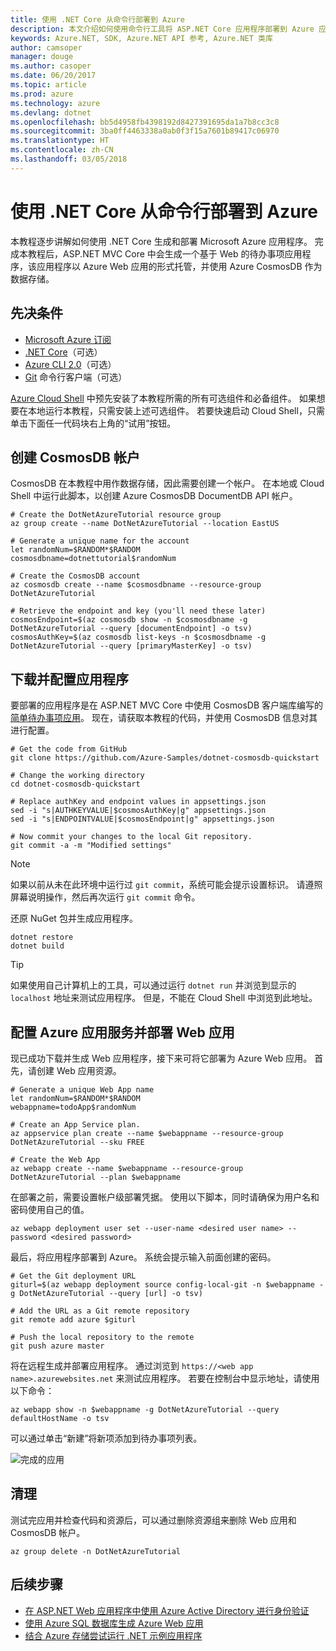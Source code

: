 ```yaml
---
title: 使用 .NET Core 从命令行部署到 Azure
description: 本文介绍如何使用命令行工具将 ASP.NET Core 应用程序部署到 Azure 应用服务。
keywords: Azure.NET, SDK, Azure.NET API 参考, Azure.NET 类库
author: camsoper
manager: douge
ms.author: casoper
ms.date: 06/20/2017
ms.topic: article
ms.prod: azure
ms.technology: azure
ms.devlang: dotnet
ms.openlocfilehash: bb5d4958fb4398192d8427391695da1a7b8cc3c8
ms.sourcegitcommit: 3ba0ff4463338a0ab0f3f15a7601b89417c06970
ms.translationtype: HT
ms.contentlocale: zh-CN
ms.lasthandoff: 03/05/2018
---
```

# <a name="deploy-to-azure-from-the-command-line-with-net-core"></a>使用 .NET Core 从命令行部署到 Azure

本教程逐步讲解如何使用 .NET Core 生成和部署 Microsoft Azure 应用程序。  完成本教程后，ASP.NET MVC Core 中会生成一个基于 Web 的待办事项应用程序，该应用程序以 Azure Web 应用的形式托管，并使用 Azure CosmosDB 作为数据存储。

## <a name="prerequisites"></a>先决条件

* [Microsoft Azure 订阅](https://azure.microsoft.com/free/)
* [.NET Core](https://www.microsoft.com/net/download/core)（可选）
* [Azure CLI 2.0](/cli/azure/install-az-cli2)（可选）
* [Git](https://www.git-scm.com/) 命令行客户端（可选）

[Azure Cloud Shell](/azure/cloud-shell/) 中预先安装了本教程所需的所有可选组件和必备组件。  如果想要在本地运行本教程，只需安装上述可选组件。  若要快速启动 Cloud Shell，只需单击下面任一代码块右上角的“试用”按钮。

## <a name="create-a-cosmosdb-account"></a>创建 CosmosDB 帐户

CosmosDB 在本教程中用作数据存储，因此需要创建一个帐户。  在本地或 Cloud Shell 中运行此脚本，以创建 Azure CosmosDB DocumentDB API 帐户。

```azurecli-interactive
# Create the DotNetAzureTutorial resource group
az group create --name DotNetAzureTutorial --location EastUS

# Generate a unique name for the account
let randomNum=$RANDOM*$RANDOM
cosmosdbname=dotnettutorial$randomNum

# Create the CosmosDB account
az cosmosdb create --name $cosmosdbname --resource-group DotNetAzureTutorial

# Retrieve the endpoint and key (you'll need these later)
cosmosEndpoint=$(az cosmosdb show -n $cosmosdbname -g DotNetAzureTutorial --query [documentEndpoint] -o tsv)
cosmosAuthKey=$(az cosmosdb list-keys -n $cosmosdbname -g DotNetAzureTutorial --query [primaryMasterKey] -o tsv)

```

## <a name="download-and-configure-the-application"></a>下载并配置应用程序

要部署的应用程序是在 ASP.NET MVC Core 中使用 CosmosDB 客户端库编写的[简单待办事项应用](https://github.com/Azure-Samples/dotnet-cosmosdb-quickstart/)。  现在，请获取本教程的代码，并使用 CosmosDB 信息对其进行配置。

```azurecli-interactive
# Get the code from GitHub
git clone https://github.com/Azure-Samples/dotnet-cosmosdb-quickstart

# Change the working directory
cd dotnet-cosmosdb-quickstart

# Replace authKey and endpoint values in appsettings.json
sed -i "s|AUTHKEYVALUE|$cosmosAuthKey|g" appsettings.json
sed -i "s|ENDPOINTVALUE|$cosmosEndpoint|g" appsettings.json

# Now commit your changes to the local Git repository.
git commit -a -m "Modified settings"

```

> [!NOTE]
> 如果以前从未在此环境中运行过 `git commit`，系统可能会提示设置标识。 请遵照屏幕说明操作，然后再次运行 `git commit` 命令。

还原 NuGet 包并生成应用程序。

```azurecli-interactive
dotnet restore
dotnet build
```

> [!TIP]
> 如果使用自己计算机上的工具，可以通过运行 `dotnet run` 并浏览到显示的 `localhost` 地址来测试应用程序。  但是，不能在 Cloud Shell 中浏览到此地址。  

## <a name="configure-azure-app-service-and-deploy-the-web-app"></a>配置 Azure 应用服务并部署 Web 应用

现已成功下载并生成 Web 应用程序，接下来可将它部署为 Azure Web 应用。  首先，请创建 Web 应用资源。

```azurecli-interactive
# Generate a unique Web App name
let randomNum=$RANDOM*$RANDOM
webappname=todoApp$randomNum

# Create an App Service plan.
az appservice plan create --name $webappname --resource-group DotNetAzureTutorial --sku FREE

# Create the Web App
az webapp create --name $webappname --resource-group DotNetAzureTutorial --plan $webappname

```

在部署之前，需要设置帐户级部署凭据。  使用以下脚本，同时请确保为用户名和密码使用自己的值。

```azurecli-interactive
az webapp deployment user set --user-name <desired user name> --password <desired password>
```

最后，将应用程序部署到 Azure。  系统会提示输入前面创建的密码。

```azurecli-interactive
# Get the Git deployment URL
giturl=$(az webapp deployment source config-local-git -n $webappname -g DotNetAzureTutorial --query [url] -o tsv)

# Add the URL as a Git remote repository
git remote add azure $giturl

# Push the local repository to the remote
git push azure master
```

将在远程生成并部署应用程序。  通过浏览到 `https://<web app name>.azurewebsites.net` 来测试应用程序。  若要在控制台中显示地址，请使用以下命令：

```azurecli-interactive
az webapp show -n $webappname -g DotNetAzureTutorial --query defaultHostName -o tsv
```

可以通过单击“新建”将新项添加到待办事项列表。

![完成的应用](./media/dotnet-quickstart/todo.png)

## <a name="clean-up"></a>清理

测试完应用并检查代码和资源后，可以通过删除资源组来删除 Web 应用和 CosmosDB 帐户。

```azurecli-interactive
az group delete -n DotNetAzureTutorial
```

## <a name="next-steps"></a>后续步骤

* [在 ASP.NET Web 应用程序中使用 Azure Active Directory 进行身份验证](/azure/active-directory/develop/active-directory-devquickstarts-webapp-dotnet)
* [使用 Azure SQL 数据库生成 Azure Web 应用](/azure/app-service-web/web-sites-dotnet-get-started)
* [结合 Azure 存储尝试运行 .NET 示例应用程序](/azure/storage/storage-samples-dotnet)



